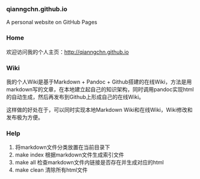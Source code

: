 ### qianngchn.github.io
A personal website on GitHub Pages

### Home
欢迎访问我的个人主页：<http://qianngchn.github.io>

### Wiki
我的个人Wiki是基于Markdown + Pandoc + Github搭建的在线Wiki，方法是用markdown写的文章，在本地建立起自己的知识架构，同时调用pandoc实现html的自动生成，然后再发布到Github上形成自己的在线Wiki。

这样做的好处在于，可以同时实现本地Markdown Wiki和在线Wiki，Wiki修改和发布极为方便。

### Help

1. 将markdown文件分类放置在当前目录下
2. make index 根据markdown文件生成索引文件
3. make all 检查markdown文件内链接是否存在并生成对应的html
4. make clean 清除所有html文件
